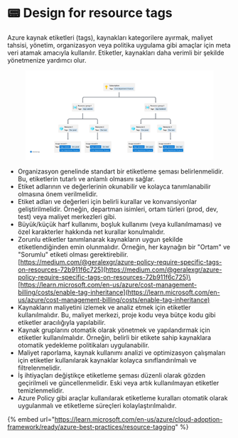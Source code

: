 # 📟 Design for resource tags

Azure kaynak etiketleri (tags), kaynakları kategorilere ayırmak, maliyet tahsisi, yönetim, organizasyon veya politika uygulama gibi amaçlar için meta veri atamak amacıyla kullanılır. Etiketler, kaynakları daha verimli bir şekilde yönetmenize yardımcı olur.

<figure><img src="../.gitbook/assets/tag-example-01 (1).svg" alt=""><figcaption></figcaption></figure>

* Organizasyon genelinde standart bir etiketleme şeması belirlenmelidir. Bu, etiketlerin tutarlı ve anlamlı olmasını sağlar.
* Etiket adlarının ve değerlerinin okunabilir ve kolayca tanımlanabilir olmasına önem verilmelidir.
* Etiket adları ve değerleri için belirli kurallar ve konvansiyonlar geliştirilmelidir. Örneğin, departman isimleri, ortam türleri (prod, dev, test) veya maliyet merkezleri gibi.
* Büyük/küçük harf kullanımı, boşluk kullanımı (veya kullanılmaması) ve özel karakterler hakkında net kurallar konulmalıdır.
* Zorunlu etiketler tanımlanarak kaynakların uygun şekilde etiketlendiğinden emin olunmalıdır. Örneğin, her kaynağın bir "Ortam" ve "Sorumlu" etiketi olması gerektirebilir. [https://medium.com/@geralexgr/azure-policy-require-specific-tags-on-resources-72b911f6c725](https://medium.com/@geralexgr/azure-policy-require-specific-tags-on-resources-72b911f6c725)\
  [https://learn.microsoft.com/en-us/azure/cost-management-billing/costs/enable-tag-inheritance](https://learn.microsoft.com/en-us/azure/cost-management-billing/costs/enable-tag-inheritance)
* Kaynakların maliyetini izlemek ve analiz etmek için etiketler kullanılmalıdır. Bu, maliyet merkezi, proje kodu veya bütçe kodu gibi etiketler aracılığıyla yapılabilir.
* Kaynak gruplarını otomatik olarak yönetmek ve yapılandırmak için etiketler kullanılmalıdır. Örneğin, belirli bir etikete sahip kaynaklara otomatik yedekleme politikaları uygulanabilir.
* Maliyet raporlama, kaynak kullanımı analizi ve optimizasyon çalışmaları için etiketler kullanılarak kaynaklar kolayca sınıflandırılmalı ve filtrelenmelidir.
* İş ihtiyaçları değiştikçe etiketleme şeması düzenli olarak gözden geçirilmeli ve güncellenmelidir. Eski veya artık kullanılmayan etiketler temizlenmelidir.
* Azure Policy gibi araçlar kullanılarak etiketleme kuralları otomatik olarak uygulanmalı ve etiketleme süreçleri kolaylaştırılmalıdır.



{% embed url="https://learn.microsoft.com/en-us/azure/cloud-adoption-framework/ready/azure-best-practices/resource-tagging" %}
